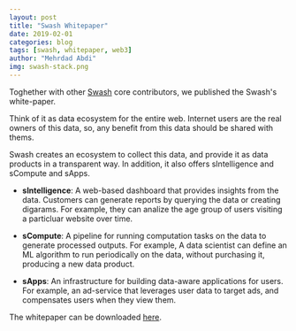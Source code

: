 ```yaml
---
layout: post
title: "Swash Whitepaper"
date: 2019-02-01
categories: blog
tags: [swash, whitepaper, web3]
author: "Mehrdad Abdi"
img: swash-stack.png
---
```


Toghether with other [Swash](https://swashapp.io/) core contributors, we published the Swash's white-paper.

Think of it as data ecosystem for the entire web.
Internet users are the real owners of this data, so, any benefit from this data should be shared with thems.

Swash creates an ecosystem to collect this data, and provide it as data products in a transparent way.
In addition, it also offers sIntelligence and sCompute and sApps.

- **sIntelligence**: A web-based dashboard that provides insights from the data.
Customers can generate reports by querying the data or creating digarams. 
For example, they can analize the age group of users visiting a particluar website over time.

- **sCompute**: A pipeline for running computation tasks on the data to generate processed outputs. 
For example, A data scientist can define an ML algorithm to run periodically on the data, without purchasing it, producing a new data product.

- **sApps**: An infrastructure for building data-aware applications for users. 
For example, an ad-service that leverages user data to target ads, and compensates users when they view them.

The whitepaper can be downloaded [here](https://swashapp.io/static/files/paper/whitepaper-v1-july-2021.pdf).
